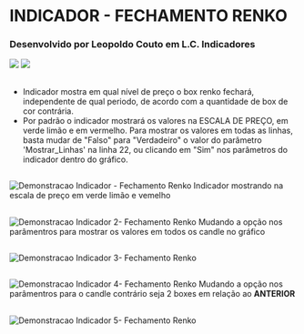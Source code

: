 # INDICADOR - FECHAMENTO RENKO 
### Desenvolvido por Leopoldo Couto em L.C. Indicadores 
<div>                                                         
  <a href="https://instagram.com/lcindicadores" target="_blank"><img src="https://img.shields.io/badge/-Instagram-%23E4405F?style=for-the-badge&logo=instagram&logoColor=white" target="_blank"></a>
  <a href="https://github.com/leopoldocouto" target="_blank"><img src="https://img.shields.io/badge/GitHub-100000?style=for-the-badge&logo=github&logoColor=white?style=for-the-badge&logo=instagram&logoColor=white" target="_blank"></a>
</div>	 
 

##
* Indicador mostra em qual nível de preço o box renko fechará, independente de qual periodo, de acordo com a quantidade de box de cor contrária.
* Por padrão o indicador mostrará os valores na ESCALA DE PREÇO, em verde
limão e em vermelho. Para mostrar os valores em todas as linhas, basta
mudar de "Falso" para "Verdadeiro" o valor do parâmetro 'Mostrar_Linhas' 
na linha 22, ou clicando em "Sim" nos parâmetros do indicador dentro do
gráfico.
##
![Demonstracao Indicador - Fechamento Renko](https://user-images.githubusercontent.com/54564254/177078529-6be506c9-bd28-4f0e-a293-e8db9e4dcab5.png)
Indicador mostrando na escala de preço em verde limão e vemelho
##
![Demonstracao Indicador 2- Fechamento Renko](https://user-images.githubusercontent.com/54564254/177161551-e9a5399c-fa17-4bff-b8ca-dc6a548f0d38.png)
Mudando a opção nos parâmentros para mostrar os valores em todos os candle no gráfico
##
![Demonstracao Indicador 3- Fechamento Renko](https://user-images.githubusercontent.com/54564254/177161583-353f8dd5-93a4-4f82-abb1-f7129641183a.png)
##
![Demonstracao Indicador 4- Fechamento Renko](https://user-images.githubusercontent.com/54564254/177162312-b3b0b745-f11b-4b95-8f35-1753ec2cd228.png)
Mudando a opção nos parâmentros para o candle contrário seja 2 boxes em relação ao **ANTERIOR**
##
![Demonstracao Indicador 5- Fechamento Renko](https://user-images.githubusercontent.com/54564254/177162345-e61d39b4-8385-444b-af2d-d71ff0ddafd2.png)
##













